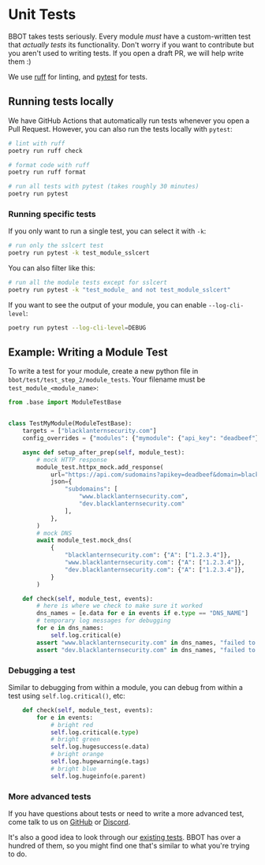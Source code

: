 # Unit Tests

BBOT takes tests seriously. Every module *must* have a custom-written test that *actually tests* its functionality. Don't worry if you want to contribute but you aren't used to writing tests. If you open a draft PR, we will help write them :)

We use [ruff](https://docs.astral.sh/ruff/) for linting, and [pytest](https://docs.pytest.org/en/8.2.x/) for tests.

## Running tests locally

We have GitHub Actions that automatically run tests whenever you open a Pull Request. However, you can also run the tests locally with `pytest`:

```bash
# lint with ruff
poetry run ruff check

# format code with ruff
poetry run ruff format

# run all tests with pytest (takes roughly 30 minutes)
poetry run pytest
```

### Running specific tests

If you only want to run a single test, you can select it with `-k`:

```bash
# run only the sslcert test
poetry run pytest -k test_module_sslcert
```

You can also filter like this:
```bash
# run all the module tests except for sslcert
poetry run pytest -k "test_module_ and not test_module_sslcert"
```

If you want to see the output of your module, you can enable `--log-cli-level`:
```bash
poetry run pytest --log-cli-level=DEBUG
```

## Example: Writing a Module Test

To write a test for your module, create a new python file in `bbot/test/test_step_2/module_tests`. Your filename must be `test_module_<module_name>`:

```python title="test_module_mymodule.py"
from .base import ModuleTestBase


class TestMyModule(ModuleTestBase):
    targets = ["blacklanternsecurity.com"]
    config_overrides = {"modules": {"mymodule": {"api_key": "deadbeef"}}}

    async def setup_after_prep(self, module_test):
        # mock HTTP response
        module_test.httpx_mock.add_response(
            url="https://api.com/sudomains?apikey=deadbeef&domain=blacklanternsecurity.com",
            json={
                "subdomains": [
                    "www.blacklanternsecurity.com",
                    "dev.blacklanternsecurity.com"
                ],
            },
        )
        # mock DNS
        await module_test.mock_dns(
            {
                "blacklanternsecurity.com": {"A": ["1.2.3.4"]},
                "www.blacklanternsecurity.com": {"A": ["1.2.3.4"]},
                "dev.blacklanternsecurity.com": {"A": ["1.2.3.4"]},
            }
        )

    def check(self, module_test, events):
        # here is where we check to make sure it worked
        dns_names = [e.data for e in events if e.type == "DNS_NAME"]
        # temporary log messages for debugging
        for e in dns_names:
            self.log.critical(e)
        assert "www.blacklanternsecurity.com" in dns_names, "failed to find subdomain #1"
        assert "dev.blacklanternsecurity.com" in dns_names, "failed to find subdomain #2"
```

### Debugging a test

Similar to debugging from within a module, you can debug from within a test using `self.log.critical()`, etc:

```python
    def check(self, module_test, events):
        for e in events:
            # bright red
            self.log.critical(e.type)
            # bright green
            self.log.hugesuccess(e.data)
            # bright orange
            self.log.hugewarning(e.tags)
            # bright blue
            self.log.hugeinfo(e.parent)
```

### More advanced tests

If you have questions about tests or need to write a more advanced test, come talk to us on [GitHub](https://github.com/blacklanternsecurity/bbot/discussions) or [Discord](https://discord.com/invite/PZqkgxu5SA).

It's also a good idea to look through our [existing tests](https://github.com/blacklanternsecurity/bbot/tree/stable/bbot/test/test_step_2/module_tests). BBOT has over a hundred of them, so you might find one that's similar to what you're trying to do.
